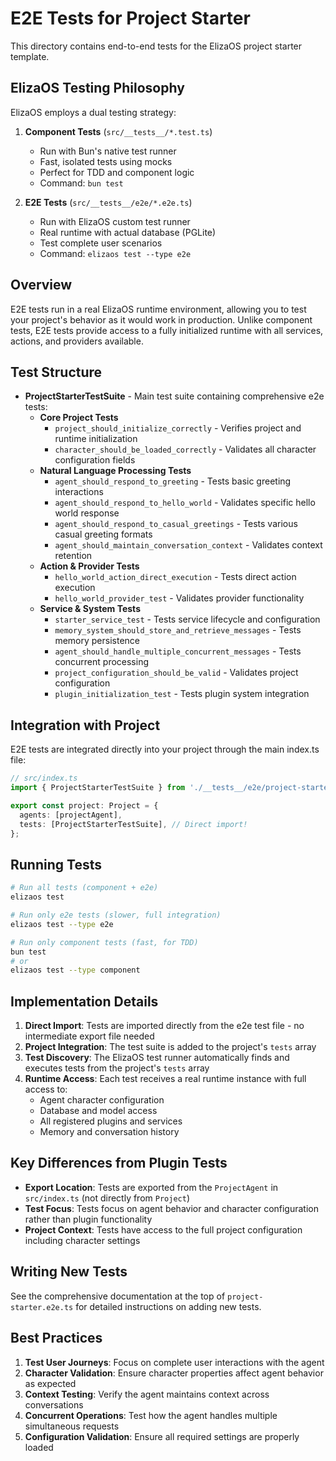 # E2E Tests for Project Starter

This directory contains end-to-end tests for the ElizaOS project starter template.

## ElizaOS Testing Philosophy

ElizaOS employs a dual testing strategy:

1. **Component Tests** (`src/__tests__/*.test.ts`)
   - Run with Bun's native test runner
   - Fast, isolated tests using mocks
   - Perfect for TDD and component logic
   - Command: `bun test`

2. **E2E Tests** (`src/__tests__/e2e/*.e2e.ts`)
   - Run with ElizaOS custom test runner
   - Real runtime with actual database (PGLite)
   - Test complete user scenarios
   - Command: `elizaos test --type e2e`

## Overview

E2E tests run in a real ElizaOS runtime environment, allowing you to test your project's behavior as it would work in production. Unlike component tests, E2E tests provide access to a fully initialized runtime with all services, actions, and providers available.

## Test Structure

- **ProjectStarterTestSuite** - Main test suite containing comprehensive e2e tests:
  - **Core Project Tests**
    - `project_should_initialize_correctly` - Verifies project and runtime initialization
    - `character_should_be_loaded_correctly` - Validates all character configuration fields
  - **Natural Language Processing Tests**
    - `agent_should_respond_to_greeting` - Tests basic greeting interactions
    - `agent_should_respond_to_hello_world` - Validates specific hello world response
    - `agent_should_respond_to_casual_greetings` - Tests various casual greeting formats
    - `agent_should_maintain_conversation_context` - Validates context retention
  - **Action & Provider Tests**
    - `hello_world_action_direct_execution` - Tests direct action execution
    - `hello_world_provider_test` - Validates provider functionality
  - **Service & System Tests**
    - `starter_service_test` - Tests service lifecycle and configuration
    - `memory_system_should_store_and_retrieve_messages` - Tests memory persistence
    - `agent_should_handle_multiple_concurrent_messages` - Tests concurrent processing
    - `project_configuration_should_be_valid` - Validates project configuration
    - `plugin_initialization_test` - Tests plugin system integration

## Integration with Project

E2E tests are integrated directly into your project through the main index.ts file:

```typescript
// src/index.ts
import { ProjectStarterTestSuite } from './__tests__/e2e/project-starter.e2e';

export const project: Project = {
  agents: [projectAgent],
  tests: [ProjectStarterTestSuite], // Direct import!
};
```

## Running Tests

```bash
# Run all tests (component + e2e)
elizaos test

# Run only e2e tests (slower, full integration)
elizaos test --type e2e

# Run only component tests (fast, for TDD)
bun test
# or
elizaos test --type component
```

## Implementation Details

1. **Direct Import**: Tests are imported directly from the e2e test file - no intermediate export file needed
2. **Project Integration**: The test suite is added to the project's `tests` array
3. **Test Discovery**: The ElizaOS test runner automatically finds and executes tests from the project's `tests` array
4. **Runtime Access**: Each test receives a real runtime instance with full access to:
   - Agent character configuration
   - Database and model access
   - All registered plugins and services
   - Memory and conversation history

## Key Differences from Plugin Tests

- **Export Location**: Tests are exported from the `ProjectAgent` in `src/index.ts` (not directly from `Project`)
- **Test Focus**: Tests focus on agent behavior and character configuration rather than plugin functionality
- **Project Context**: Tests have access to the full project configuration including character settings

## Writing New Tests

See the comprehensive documentation at the top of `project-starter.e2e.ts` for detailed instructions on adding new tests.

## Best Practices

1. **Test User Journeys**: Focus on complete user interactions with the agent
2. **Character Validation**: Ensure character properties affect agent behavior as expected
3. **Context Testing**: Verify the agent maintains context across conversations
4. **Concurrent Operations**: Test how the agent handles multiple simultaneous requests
5. **Configuration Validation**: Ensure all required settings are properly loaded
